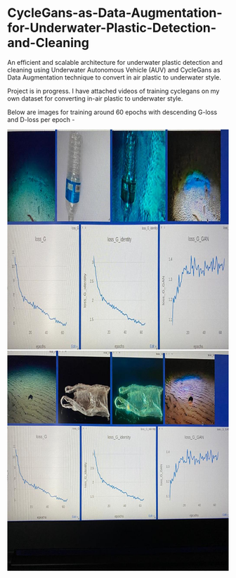 # CycleGans-as-Data-Augmentation-for-Underwater-Plastic-Detection-and-Cleaning
An efficient and scalable architecture for underwater plastic detection and cleaning using Underwater Autonomous Vehicle (AUV) and CycleGans as Data Augmentation technique to convert in air plastic to underwater style.

Project is in progress. I have attached videos of training cyclegans on my own dataset for converting in-air plastic to underwater style. 

Below are images for training around 60 epochs with descending G-loss and D-loss per epoch - 

<img src="https://github.com/Vaishnvi/CycleGans-as-Data-Augmentation-for-Underwater-Plastic-Detection-and-Cleaning/blob/master/CycleGans/WhatsApp%20Image%202020-07-12%20at%209.00.09%20PM.jpeg" height="500" width="800">
<img src="https://github.com/Vaishnvi/CycleGans-as-Data-Augmentation-for-Underwater-Plastic-Detection-and-Cleaning/blob/master/CycleGans/WhatsApp%20Image%202020-07-12%20at%209.00.09%20PM%20(1).jpeg" height="500" width="800">
